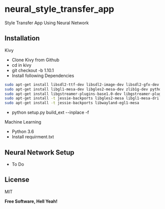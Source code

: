 # neural_style_transfer_app
Style Transfer App Using Neural Network

## Installation 
Kivy
  - Clone Kivy from Github
  - cd in kivy
  - git checkout -b 1.10.1
  - Install following Dependencies
  ```bash
  sudo apt-get install libsdl2-ttf-dev libsdl2-image-dev libsdl2-gfx-dev libsdl2-dev libsdl2-mixer-dev
sudo apt-get install libgl1-mesa-dev libgles2-mesa-dev zlib1g-dev python-pip
sudo apt-get install libgstreamer-plugins-base1.0-dev libgstreamer-plugins-bad1.0-dev libgstreamer-plugins-good1.0-dev
sudo apt-get install -t jessie-backports libgles2-mesa libgl1-mesa-dri libgl1-mesa-glx libdrm2
sudo apt-get install -t jessie-backports libwayland-egl1-mesa
  ```
  - python setup.py build_ext --inplace -f

Machine Learning
  - Python 3.6
  - Install requirment.txt


## Neural Network Setup
- To Do


License
----

MIT


**Free Software, Hell Yeah!**
